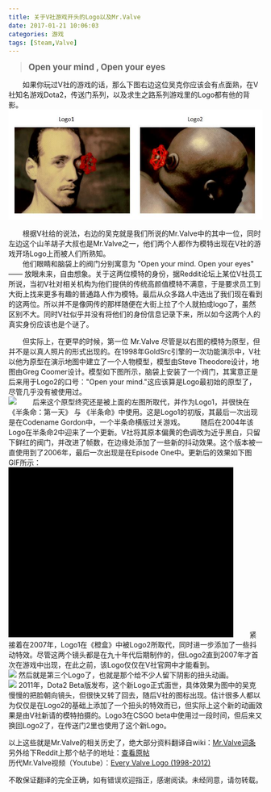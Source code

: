 ```yaml
---
title: 关于V社游戏开头的Logo以及Mr.Valve
date: 2017-01-21 10:06:03
categories: 游戏
tags: [Steam,Valve]
---
```



<blockquote class="blockquote-center"><big><b>Open your mind , Open your eyes</b></big></blockquote>

　　如果你玩过V社的游戏的话，那么下图右边这位吴克你应该会有点面熟，在V社知名游戏Dota2，传送门系列，以及求生之路系列游戏里的Logo都有他的背影。
<img src="/img/valve/1.png" class="full-image" />
<!--more-->
　　根据V社给的说法，右边的吴克就是我们所说的Mr.Valve中的其中一位，同时左边这个山羊胡子大叔也是Mr.Valve之一，他们两个人都作为模特出现在V社的游戏开场Logo上而被人们所熟知。  
　　他们眼睛和脑袋上的阀门分别寓意为 "Open your mind. Open your eyes"  —— 放眼未来，自由想象。关于这两位模特的身份，据Reddit论坛上某位V社员工所说，当初V社对相关机构为他们提供的传统高颜值模特不满意，于是要求员工到大街上找来更多有趣的普通路人作为模特。最后从众多路人中选出了我们现在看到的这两位。所以并不是像网传的那样随便在大街上拉了个人就拍成logo了，虽然区别不大。同时V社似乎并没有将他们的身份信息记录下来，所以如今这两个人的真实身份应该也是个谜了。

　　但实际上，在更早的时候，第一位 Mr.Valve 尽管是以右图的模特为原型，但并不是以真人照片的形式出现的。在1998年GoldSrc引擎的一次功能演示中，V社以他为原型在演示地图中建立了一个人物模型，模型由Steve Theodore设计，地图由Greg Coomer设计。模型如下图所示，脑袋上安装了一个阀门，其寓意正是后来用于Logo2的口号："Open your mind."这应该算是Logo最初始的原型了，尽管几乎没有被使用过。<br>
![](/img/valve/2.gif)
　　后来这个原型终究还是被上面的左图所取代，并作为Logo1，并很快在 《半条命：第一天》 与 《半条命》中使用。这是Logo1的初版，其最后一次出现是在Codename Gordon中，一个半条命横版过关游戏。
　　随后在2004年该Logo在半条命2中迎来了一个更新。V社将其原本偏黄的色调改为近乎黑白，只留下鲜红的阀门，并改进了帧数，在边缘处添加了一些新的抖动效果。这个版本被一直使用到了2006年，最后一次出现是在Episode One中。更新后的效果如下图GIF所示：<br>
![](/img/valve/3.gif)
　　紧接着在2007年，Logo1在《橙盒》中被Logo2所取代，同时进一步添加了一些抖动特效。尽管这两个镜头都是在九十年代后期制作的，但Logo2直到2007年才首次在游戏中出现，在此之前，该Logo仅仅在V社官网中才能看到。<br>
![](/img/valve/4.gif)
然后就是第三个Logo了，也就是那个给不少人留下阴影的扭头动画。<br>
![](/img/valve/5.gif)
2011年，Dota2 Beta版发布，这个新Logo正式面世，具体效果为图中的吴克慢慢的把脸朝向镜头，但很快又转了回去，随后V社的图标出现。估计很多人都以为仅仅是在Logo2的基础上添加了一个扭头的特效而已，但实际上这个新的动画效果是由V社新请的模特拍摄的。Logo3在CSGO beta中使用过一段时间，但后来又换回Logo2了，在传送门2里也使用了这个新Logo。

以上这些就是Mr.Valve的相关历史了，绝大部分资料翻译自wiki：[Mr.Valve词条](http://combineoverwiki.net/wiki/Mr._Valve)<br>
另外给下Reddit上那个帖子的地址：[查看原帖](https://www.reddit.com/r/gaming/comments/guw36/the_guy_in_the_valve_splash_screen/)<br>
历代Mr.Valve视频（Youtube）：[Every Valve Logo (1998-2012)](https://www.youtube.com/watch?v=IRyAuSE949w)  

不敢保证翻译的完全正确，如有错误欢迎指正，感谢阅读。未经同意，请勿转载。